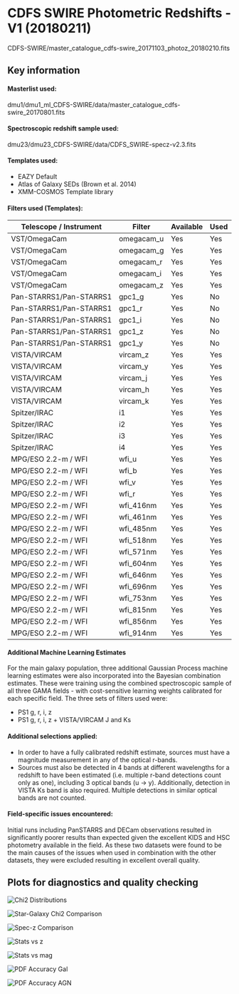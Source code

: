 # CDFS SWIRE Photometric Redshifts - V1 (20180211)

CDFS-SWIRE/master_catalogue_cdfs-swire_20171103_photoz_20180210.fits

## Key information

#### Masterlist used:
dmu1/dmu1_ml_CDFS-SWIRE/data/master_catalogue_cdfs-swire_20170801.fits

#### Spectroscopic redshift sample used:
dmu23/dmu23_CDFS-SWIRE/data/CDFS_SWIRE-specz-v2.3.fits

#### Templates used:

- EAZY Default
- Atlas of Galaxy SEDs (Brown et al. 2014)
- XMM-COSMOS Template library

#### Filters used (Templates):

| Telescope / Instrument | Filter         | Available | Used |
|------------------------|----------------|-----------|------|
| VST/OmegaCam           | omegacam_u     | Yes    | Yes   |
| VST/OmegaCam           | omegacam_g     | Yes    | Yes   |
| VST/OmegaCam           | omegacam_r     | Yes    | Yes   |
| VST/OmegaCam           | omegacam_i     | Yes    | Yes   |
| VST/OmegaCam           | omegacam_z     | Yes    | Yes   |
| Pan-STARRS1/Pan-STARRS1| gpc1_g         | Yes    | No   |
| Pan-STARRS1/Pan-STARRS1| gpc1_r         | Yes    | No   |
| Pan-STARRS1/Pan-STARRS1| gpc1_i         | Yes    | No   |
| Pan-STARRS1/Pan-STARRS1| gpc1_z         | Yes    | No   |
| Pan-STARRS1/Pan-STARRS1| gpc1_y         | Yes    | No   |
| VISTA/VIRCAM           | vircam_z       | Yes    | Yes   |
| VISTA/VIRCAM           | vircam_y       | Yes    | Yes   |
| VISTA/VIRCAM           | vircam_j       | Yes    | Yes   |
| VISTA/VIRCAM           | vircam_h       | Yes    | Yes   |
| VISTA/VIRCAM           | vircam_k       | Yes    | Yes   |
| Spitzer/IRAC           | i1             | Yes    | Yes   |
| Spitzer/IRAC           | i2             | Yes    | Yes   |
| Spitzer/IRAC           | i3             | Yes    | Yes   |
| Spitzer/IRAC           | i4             | Yes    | Yes   |
| MPG/ESO 2.2-m / WFI    | wfi_u          | Yes    | Yes   |
| MPG/ESO 2.2-m / WFI    | wfi_b          | Yes    | Yes   |
| MPG/ESO 2.2-m / WFI    | wfi_v          | Yes    | Yes   |
| MPG/ESO 2.2-m / WFI    | wfi_r          | Yes    | Yes   |
| MPG/ESO 2.2-m / WFI    | wfi_416nm      | Yes    | Yes   |
| MPG/ESO 2.2-m / WFI    | wfi_461nm      | Yes    | Yes   |
| MPG/ESO 2.2-m / WFI    | wfi_485nm      | Yes    | Yes   |
| MPG/ESO 2.2-m / WFI    | wfi_518nm      | Yes    | Yes   |
| MPG/ESO 2.2-m / WFI    | wfi_571nm      | Yes    | Yes   |
| MPG/ESO 2.2-m / WFI    | wfi_604nm      | Yes    | Yes   |
| MPG/ESO 2.2-m / WFI    | wfi_646nm      | Yes    | Yes   |
| MPG/ESO 2.2-m / WFI    | wfi_696nm      | Yes    | Yes   |
| MPG/ESO 2.2-m / WFI    | wfi_753nm      | Yes    | Yes   |
| MPG/ESO 2.2-m / WFI    | wfi_815nm      | Yes    | Yes   |
| MPG/ESO 2.2-m / WFI    | wfi_856nm      | Yes    | Yes   |
| MPG/ESO 2.2-m / WFI    | wfi_914nm      | Yes    | Yes   |


#### Additional Machine Learning Estimates

For the main galaxy population, three additional Gaussian Process machine learning estimates were also incorporated into the Bayesian combination estimates. These were training using the combined spectroscopic sample of all three GAMA fields - with cost-sensitive learning weights calibrated for each specific field.
The three sets of filters used were:
- PS1 g, r, i, z
- PS1 g, r, i, z + VISTA/VIRCAM J and Ks


#### Additional selections applied:
 - In order to have a fully calibrated redshift estimate, sources must have a magnitude measurement in any of the optical r-bands.
 - Sources must also be detected in 4 bands at different wavelengths for a redshift to have been estimated (i.e. multiple r-band detections count only as one), including 3 optical bands (u -> y). Additionally, detection in VISTA Ks band is also required. Multiple detections in similar optical bands are not counted.


#### Field-specific issues encountered:
Initial runs including PanSTARRS and DECam observations resulted in significantly poorer results than expected given the excellent KIDS and HSC photometry available in the field. As these two datasets were found to be the main causes of the issues when used in combination with the other datasets, they were excluded resulting in excellent overall quality.

## Plots for diagnostics and quality checking

![Chi2 Distributions](plots/dmu24_CDFS-SWIRE_chi2_distributions.png "$\Chi^{2} Distributions")

![Star-Galaxy Chi2 Comparison](plots/dmu24_CDFS-SWIRE_chi2_galaxy_star_comparison.png "Star-Galaxy $\Chi^{2} Comparison")

![Spec-z Comparison](plots/dmu24_CDFS-SWIRE_specz_vs_photz_pz.png "Photometric redshift vs spectroscopic redshift comparison")

![Stats vs z](plots/dmu24_CDFS-SWIRE_stats_vs_z.png "Photometric redshift statistics as a function of spec-z")

![Stats vs mag](plots/dmu24_CDFS-SWIRE_stats_vs_mag.png "Photometric redshift statistics as a function of optical magnitude")

![PDF Accuracy Gal](plots/dmu24_CDFS-SWIRE_pz_accuracy_gal.png "Photometric redshift PDF accuracy for galaxy-like sources")

![PDF Accuracy AGN](plots/dmu24_CDFS-SWIRE_pz_accuracy_agn.png "Photometric redshift PDF accuracy for identified AGN sources")

